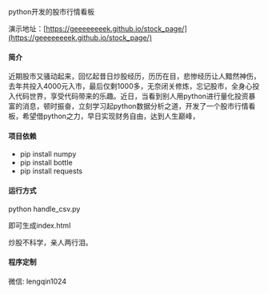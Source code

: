 
python开发的股市行情看板

演示地址：[https://geeeeeeeek.github.io/stock_page/](https://geeeeeeeek.github.io/stock_page/)

#### 简介
近期股市又骚动起来，回忆起昔日炒股经历，历历在目，悲惨经历让人黯然神伤，去年共投入4000元入市，最后仅剩1000多，无奈闭关修炼，忘记股市，全身心投入代码世界，享受代码带来的乐趣。近日，当看到别人用python进行量化投资暴富的消息，顿时振奋，立刻学习起python数据分析之道，开发了一个股市行情看板，希望借python之力，早日实现财务自由，达到人生巅峰，

#### 项目依赖

- pip install numpy
- pip install bottle
- pip install requests 

#### 运行方式
python handle_csv.py

即可生成index.html


炒股不科学，亲人两行泪。

#### 程序定制

微信: lengqin1024

